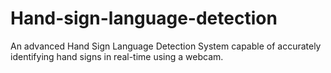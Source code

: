 # Hand-sign-language-detection
An advanced Hand Sign Language Detection System capable of accurately identifying hand signs in real-time using a webcam.
